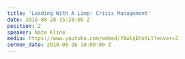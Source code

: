 ```yaml
---
title: 'Leading With A Limp: Crisis Management'
date: 2018-08-28 15:28:00 Z
position: 2
speaker: Nate Kline
media: https://www.youtube.com/embed/YBwlqEhotLY?ecver=2
sermon_date: 2018-08-26 10:00:00 Z
---
```


